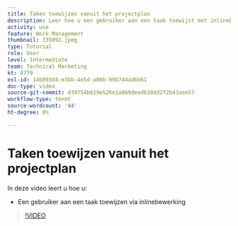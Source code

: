 ```yaml
---
title: Taken toewijzen vanuit het projectplan
description: Leer hoe u een gebruiker aan een taak toewijst met inlinebewerking in een [!DNL  Workfront] project.
activity: use
feature: Work Management
thumbnail: 335092.jpeg
type: Tutorial
role: User
level: Intermediate
team: Technical Marketing
kt: 8779
exl-id: 14b893d4-e3bb-4e5d-a06b-99b744ad6b61
doc-type: video
source-git-commit: d39754b619e526e1a869deedb38dd2f2b43aee57
workflow-type: tm+mt
source-wordcount: '44'
ht-degree: 0%

---
```


# Taken toewijzen vanuit het projectplan

In deze video leert u hoe u:

* Een gebruiker aan een taak toewijzen via inlinebewerking

>[!VIDEO](https://video.tv.adobe.com/v/335092/?quality=12)

<!---
learn more urls:
Notifications: Information about work assigned to me
Assign tasks
Personal time overview
Make smart assignments
Modify multiple user assignments in a task list
--->

